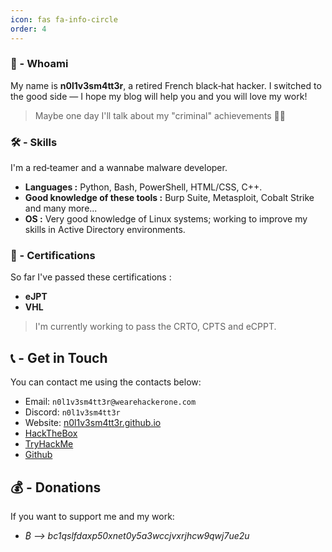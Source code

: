 ```yaml
---
icon: fas fa-info-circle
order: 4
---
```


### 🧑 - Whoami

My name is **n0l1v3sm4tt3r**, a retired French black‑hat hacker. I switched to the good side — I hope my blog will help you and you will love my work!

> Maybe one day I'll talk about my "criminal" achievements 🤷‍♂️

### 🛠️ - Skills

I'm a red‑teamer and a wannabe malware developer.

- **Languages :** Python, Bash, PowerShell, HTML/CSS, C++.
- **Good knowledge of these tools :** Burp Suite, Metasploit, Cobalt Strike and many more...  
- **OS :** Very good knowledge of Linux systems; working to improve my skills in Active Directory environments.

### 🏅 - Certifications

So far I've passed these certifications :
- **eJPT**
- **VHL**

> I'm currently working to pass the CRTO, CPTS and eCPPT.

## 📞 - Get in Touch

You can contact me using the contacts below:

- Email: `n0l1v3sm4tt3r@wearehackerone.com`
- Discord: `n0l1v3sm4tt3r`
- Website: [n0l1v3sm4tt3r.github.io](https://n0l1v3sm4tt3r.github.io)  
- [HackTheBox](https://app.hackthebox.com/profile/2747158)  
- [TryHackMe](https://tryhackme.com/p/n0l1v3sm4tt3r)
- [Github](https://github.com/n0l1v3sm4tt3r)

## 💰 - Donations

If you want to support me and my work:

- *₿ --> bc1qslfdaxp50xnet0y5a3wccjvxrjhcw9qwj7ue2u*
